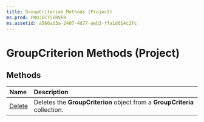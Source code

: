 ```yaml
---
title: GroupCriterion Methods (Project)
ms.prod: PROJECTSERVER
ms.assetid: a566ab3a-2407-4d77-aeb3-ffa1d014c2fc
---
```



# GroupCriterion Methods (Project)

## Methods



|**Name**|**Description**|
|:-----|:-----|
|[Delete](groupcriterion-delete-method-project.md)|Deletes the  **GroupCriterion** object from a **GroupCriteria** collection.|

